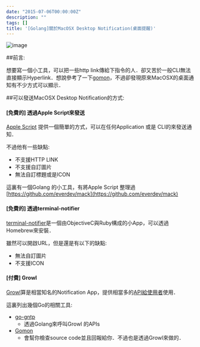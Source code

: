 ```yaml
---
date: "2015-07-06T00:00:00Z"
description: ""
tags: []
title: '[Golang]關於MacOSX Desktop Notification(桌面提醒)'
---
```


![image](http://www.adambarth.com/experimental/crx/docs/images/notification-mac.png)

##前言:

想要寫一個小工具，可以把一些http link傳給下指令的人．卻又苦於一般CLI無法直接顯示Hyperlink．想說參考了一下[gomon](https://github.com/c9s/gomon)，不過卻發現原來MacOSX的桌面通知有不少方式可以顯示．

##可以發送MacOSX Desktop Notification的方式:


#### [免費的] 透過Apple Script來發送

[Apple Script](https://developer.apple.com/library/mac/documentation/AppleScript/Conceptual/AppleScriptLangGuide/reference/ASLR_cmds.html) 提供一個簡單的方式，可以在任何Application 或是 CLI的來發送通知．

不過他有一些缺點:

- 不支援HTTP LINK
- 不支援自訂圖片
- 無法自訂標題或是ICON

這裏有一個Golang 的小工具，有將Apple Script 整理過[https://github.com/everdev/mack](https://github.com/everdev/mack)


#### [免費的] 透過terminal-notifier

[terminal-notifier](https://github.com/julienXX/terminal-notifier)是一個由ObjectiveC與Ruby構成的小App，可以透過Homebrew來安裝．

雖然可以開啟URL，但是還是有以下的缺點:

- 無法自訂圖片
- 不支援ICON




#### [付費] Growl

[Growl](http://growl.info/)算是相當知名的Notification App，提供相當多的[API給使用者](http://www.growlforwindows.com/gfw/help/gntp.aspx)使用．

這裏列出幾個Go的相關工具:

- [go-gntp](https://github.com/mattn/go-gntp)
    - 透過Golang來呼叫Growl 的APIs
- [Gomon](https://github.com/c9s/gomon)
    - 會幫你檢查source code並且回報給你．不過也是透過Growl來做的．
          

